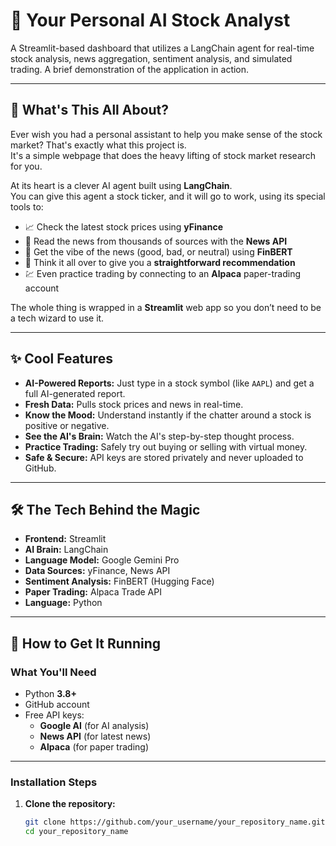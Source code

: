 # 🤖 Your Personal AI Stock Analyst

A Streamlit-based dashboard that utilizes a LangChain agent for real-time stock analysis, news aggregation, sentiment analysis, and simulated trading.
A brief demonstration of the application in action.

---

## 📖 What's This All About?

Ever wish you had a personal assistant to help you make sense of the stock market? That's exactly what this project is.  
It's a simple webpage that does the heavy lifting of stock market research for you.

At its heart is a clever AI agent built using **LangChain**.  
You can give this agent a stock ticker, and it will go to work, using its special tools to:

- 📈 Check the latest stock prices using **yFinance**
- 📰 Read the news from thousands of sources with the **News API**
- 🧠 Get the vibe of the news (good, bad, or neutral) using **FinBERT**
- 📝 Think it all over to give you a **straightforward recommendation**
- 💹 Even practice trading by connecting to an **Alpaca** paper-trading account

The whole thing is wrapped in a **Streamlit** web app so you don’t need to be a tech wizard to use it.

---

## ✨ Cool Features

- **AI-Powered Reports:** Just type in a stock symbol (like `AAPL`) and get a full AI-generated report.
- **Fresh Data:** Pulls stock prices and news in real-time.
- **Know the Mood:** Understand instantly if the chatter around a stock is positive or negative.
- **See the AI's Brain:** Watch the AI's step-by-step thought process.
- **Practice Trading:** Safely try out buying or selling with virtual money.
- **Safe & Secure:** API keys are stored privately and never uploaded to GitHub.

---

## 🛠️ The Tech Behind the Magic

- **Frontend:** Streamlit
- **AI Brain:** LangChain
- **Language Model:** Google Gemini Pro
- **Data Sources:** yFinance, News API
- **Sentiment Analysis:** FinBERT (Hugging Face)
- **Paper Trading:** Alpaca Trade API
- **Language:** Python

---

## 🚀 How to Get It Running

### What You'll Need

- Python **3.8+**
- GitHub account
- Free API keys:
  - **Google AI** (for AI analysis)
  - **News API** (for latest news)
  - **Alpaca** (for paper trading)

---

### Installation Steps

1. **Clone the repository:**
   ```bash
   git clone https://github.com/your_username/your_repository_name.git
   cd your_repository_name
